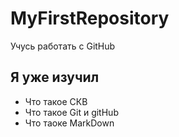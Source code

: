# MyFirstRepository
Учусь работать с GitHub
## Я уже изучил
* Что такое СКВ
* Что такое Git и gitHub
* Что таоке MarkDown